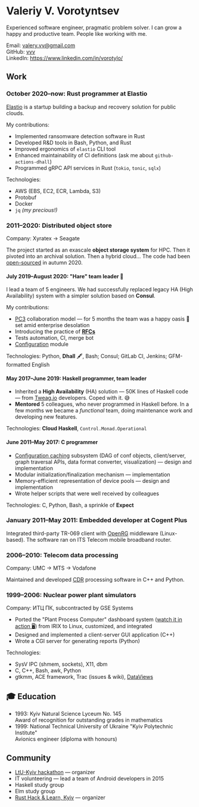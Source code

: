 # Valeriy V. Vorotyntsev

Experienced software engineer, pragmatic problem solver.  I can grow a happy and productive team.  People like working with me.

Email: valery.vv@gmail.com \
GitHub: [vvv](https://github.com/vvv) \
LinkedIn: https://www.linkedin.com/in/vorotylo/

## Work

### October 2020–now: Rust programmer at Elastio

[Elastio] is a startup building a backup and recovery solution for public clouds.

My contributions:

- Implemented ransomware detection software in Rust
- Developed R&D tools in Bash, Python, and Rust
- Improved ergonomics of `elastio` CLI tool
- Enhanced maintainability of CI definitions (ask me about `github-actions-dhall`)
- Programmed gRPC API services in Rust (`tokio`, `tonic`, `sqlx`)

Technologies:
- AWS (EBS, EC2, ECR, Lambda, S3)
- Protobuf
- Docker
- `jq` _(my precious!)_

[Elastio]: https://elastio.com/

### 2011–2020: Distributed object store

Company: Xyratex → Seagate

The project started as an exascale **object storage system** for HPC.  Then it pivoted into an archival solution.  Then a hybrid cloud...  The code had been [open-sourced][cortx-motr] in autumn 2020.

[cortx-motr]: https://github.com/Seagate/cortx-motr

#### July 2019–August 2020: "Hare" team leader :rabbit:

I lead a team of 5 engineers.  We had successfully replaced legacy HA (High Availability) system with a simpler solution based on **Consul**.

My contributions:
* [PC3][] collaboration model — for 5 months the team was a happy oasis :palm_tree: set amid enterprise desolation
* Introducing the practice of **[RFCs][]**
* Tests automation, CI, merge bot
* [Configuration][`cfgen`] module

Technologies: Python, **Dhall** 🖋, Bash; Consul; GitLab CI, Jenkins; GFM-formatted English

[`cfgen`]: https://github.com/Seagate/cortx-hare/tree/929c0ca4f9a6e79ddc3d7cf5451d5f9c7293814b/cfgen
[PC3]: https://github.com/Seagate/cortx-hare/blob/929c0ca4f9a6e79ddc3d7cf5451d5f9c7293814b/rfc/9/README.md
[RFCs]: https://github.com/Seagate/cortx-hare/tree/929c0ca4f9a6e79ddc3d7cf5451d5f9c7293814b/rfc

#### May 2017–June 2019: Haskell programmer, team leader

* Inherited a **High Availability** (HA) solution — 50K lines of Haskell code — from [Tweag.io][] developers.  Coped with it. :sweat_smile:
* **Mentored** 5 colleagues, who never programmed in Haskell before.  In a few months we became a _functional_ team, doing maintenance work and developing new features.

Technologies: **Cloud Haskell**, `Control.Monad.Operational`

[Tweag.io]: https://www.tweag.io/

#### June 2011–May 2017: C programmer

* [Configuration caching][confc] subsystem (DAG of conf objects, client/server, graph traversal APIs, data format converter, visualization) — design and implementation
* Modular initialization/finalization mechanism — implementation
* Memory-efficient representation of device pools — design and implementation
* Wrote helper scripts that were well received by colleagues

Technologies: C, Python, Bash, a sprinkle of **Expect**

[confc]: https://github.com/Seagate/cortx-motr/tree/81793c00bed8d8b60d2fe0e58a3640648e5e3eca/conf

### January 2011–May 2011: Embedded developer at Cogent Plus

Integrated third-party TR-069 client with [OpenRG](https://web.archive.org/web/20110515113200/http://www.jungo.com/openrg/pr_openrg.html) middleware (Linux-based).  The software ran on ITS Telecom mobile broadband router.

### 2006–2010: Telecom data processing

Company: UMC → MTS → Vodafone

Maintained and developed [CDR](https://en.wikipedia.org/wiki/Call_detail_record) processing software in C++ and Python.

### 1999–2006: Nuclear power plant simulators

Company: ИТЦ ПК, subcontracted by GSE Systems

* Ported the "Plant Process Computer" dashboard system ([watch it in action :desktop_computer:](https://www.youtube.com/watch?v=L_WoXBLTCLs&t=51s)) from IRIX to Linux, customized, and integrated
* Designed and implemented a client-server GUI application (C++)
* Wrote a CGI server for generating reports (Python)

Technologies:
- SysV IPC (shmem, sockets), X11, dbm
- C, C++, Bash, awk, Python
- gtkmm, ACE framework, Trac (issues & wiki), [DataViews](https://www.prs.de/dataviews%E2%84%A2)

## :mortar_board: Education

* 1993: Kyiv Natural Science Lyceum No. 145 <br/>
  Award of recognition for outstanding grades in mathematics
* 1999: National Technical University of Ukraine "Kyiv Polytechnic Institute"  <br/>
  Avionics engineer (diploma with honours)

## Community

* [LtU-Kyiv hackathon](https://wiki.haskell.org/LtU-Kiev/Hackathon) — organizer
* IT volunteering — lead a team of Android developers in 2015
* Haskell study group
* Elm study group
* [Rust Hack & Learn, Kyiv](https://kyivlambda.com/rust-hack-and-learn/README_en) — organizer
